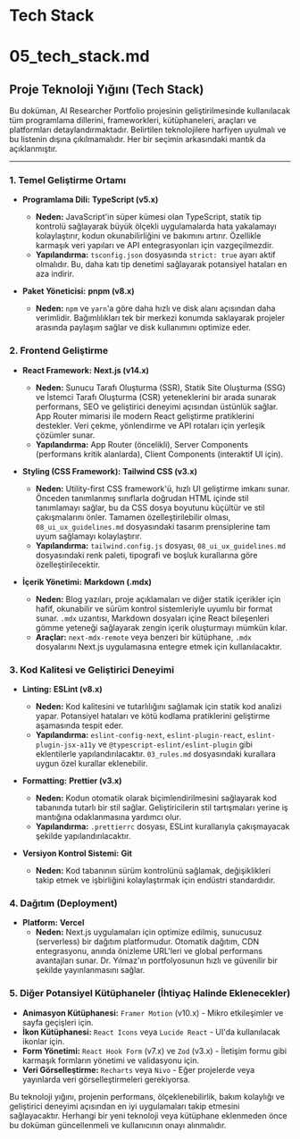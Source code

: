 # Tech Stack

# 05_tech_stack.md

## Proje Teknoloji Yığını (Tech Stack)

Bu doküman, AI Researcher Portfolio projesinin geliştirilmesinde kullanılacak tüm programlama dillerini, frameworkleri, kütüphaneleri, araçları ve platformları detaylandırmaktadır. Belirtilen teknolojilere harfiyen uyulmalı ve bu listenin dışına çıkılmamalıdır. Her bir seçimin arkasındaki mantık da açıklanmıştır.

---

### 1. Temel Geliştirme Ortamı

*   **Programlama Dili:** **TypeScript (v5.x)**
    *   **Neden:** JavaScript'in süper kümesi olan TypeScript, statik tip kontrolü sağlayarak büyük ölçekli uygulamalarda hata yakalamayı kolaylaştırır, kodun okunabilirliğini ve bakımını artırır. Özellikle karmaşık veri yapıları ve API entegrasyonları için vazgeçilmezdir.
    *   **Yapılandırma:** `tsconfig.json` dosyasında `strict: true` ayarı aktif olmalıdır. Bu, daha katı tip denetimi sağlayarak potansiyel hataları en aza indirir.

*   **Paket Yöneticisi:** **pnpm (v8.x)**
    *   **Neden:** `npm` ve `yarn`'a göre daha hızlı ve disk alanı açısından daha verimlidir. Bağımlılıkları tek bir merkezi konumda saklayarak projeler arasında paylaşım sağlar ve disk kullanımını optimize eder.

### 2. Frontend Geliştirme

*   **React Framework:** **Next.js (v14.x)**
    *   **Neden:** Sunucu Tarafı Oluşturma (SSR), Statik Site Oluşturma (SSG) ve İstemci Tarafı Oluşturma (CSR) yeteneklerini bir arada sunarak performans, SEO ve geliştirici deneyimi açısından üstünlük sağlar. App Router mimarisi ile modern React geliştirme pratiklerini destekler. Veri çekme, yönlendirme ve API rotaları için yerleşik çözümler sunar.
    *   **Yapılandırma:** App Router (öncelikli), Server Components (performans kritik alanlarda), Client Components (interaktif UI için).

*   **Styling (CSS Framework):** **Tailwind CSS (v3.x)**
    *   **Neden:** Utility-first CSS framework'ü, hızlı UI geliştirme imkanı sunar. Önceden tanımlanmış sınıflarla doğrudan HTML içinde stil tanımlamayı sağlar, bu da CSS dosya boyutunu küçültür ve stil çakışmalarını önler. Tamamen özelleştirilebilir olması, `08_ui_ux_guidelines.md` dosyasındaki tasarım prensiplerine tam uyum sağlamayı kolaylaştırır.
    *   **Yapılandırma:** `tailwind.config.js` dosyası, `08_ui_ux_guidelines.md` dosyasındaki renk paleti, tipografi ve boşluk kurallarına göre özelleştirilecektir.

*   **İçerik Yönetimi:** **Markdown (.mdx)**
    *   **Neden:** Blog yazıları, proje açıklamaları ve diğer statik içerikler için hafif, okunabilir ve sürüm kontrol sistemleriyle uyumlu bir format sunar. `.mdx` uzantısı, Markdown dosyaları içine React bileşenleri gömme yeteneği sağlayarak zengin içerik oluşturmayı mümkün kılar.
    *   **Araçlar:** `next-mdx-remote` veya benzeri bir kütüphane, `.mdx` dosyalarını Next.js uygulamasına entegre etmek için kullanılacaktır.

### 3. Kod Kalitesi ve Geliştirici Deneyimi

*   **Linting:** **ESLint (v8.x)**
    *   **Neden:** Kod kalitesini ve tutarlılığını sağlamak için statik kod analizi yapar. Potansiyel hataları ve kötü kodlama pratiklerini geliştirme aşamasında tespit eder.
    *   **Yapılandırma:** `eslint-config-next`, `eslint-plugin-react`, `eslint-plugin-jsx-a11y` ve `@typescript-eslint/eslint-plugin` gibi eklentilerle yapılandırılacaktır. `03_rules.md` dosyasındaki kurallara uygun özel kurallar eklenebilir.

*   **Formatting:** **Prettier (v3.x)**
    *   **Neden:** Kodun otomatik olarak biçimlendirilmesini sağlayarak kod tabanında tutarlı bir stil sağlar. Geliştiricilerin stil tartışmaları yerine iş mantığına odaklanmasına yardımcı olur.
    *   **Yapılandırma:** `.prettierrc` dosyası, ESLint kurallarıyla çakışmayacak şekilde yapılandırılacaktır.

*   **Versiyon Kontrol Sistemi:** **Git**
    *   **Neden:** Kod tabanının sürüm kontrolünü sağlamak, değişiklikleri takip etmek ve işbirliğini kolaylaştırmak için endüstri standardıdır.

### 4. Dağıtım (Deployment)

*   **Platform:** **Vercel**
    *   **Neden:** Next.js uygulamaları için optimize edilmiş, sunucusuz (serverless) bir dağıtım platformudur. Otomatik dağıtım, CDN entegrasyonu, anında önizleme URL'leri ve global performans avantajları sunar. Dr. Yılmaz'ın portfolyosunun hızlı ve güvenilir bir şekilde yayınlanmasını sağlar.

### 5. Diğer Potansiyel Kütüphaneler (İhtiyaç Halinde Eklenecekler)

*   **Animasyon Kütüphanesi:** `Framer Motion` (v10.x) - Mikro etkileşimler ve sayfa geçişleri için.
*   **İkon Kütüphanesi:** `React Icons` veya `Lucide React` - UI'da kullanılacak ikonlar için.
*   **Form Yönetimi:** `React Hook Form` (v7.x) ve `Zod` (v3.x) - İletişim formu gibi karmaşık formların yönetimi ve validasyonu için.
*   **Veri Görselleştirme:** `Recharts` veya `Nivo` - Eğer projelerde veya yayınlarda veri görselleştirmeleri gerekiyorsa.

Bu teknoloji yığını, projenin performans, ölçeklenebilirlik, bakım kolaylığı ve geliştirici deneyimi açısından en iyi uygulamaları takip etmesini sağlayacaktır. Herhangi bir yeni teknoloji veya kütüphane eklenmeden önce bu doküman güncellenmeli ve kullanıcının onayı alınmalıdır.

